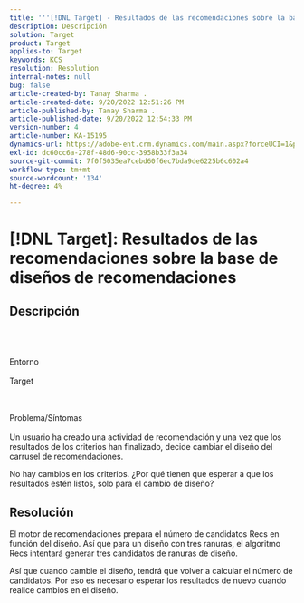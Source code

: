 ```yaml
---
title: '''[!DNL Target] - Resultados de las recomendaciones sobre la base de los diseños de recomendaciones'
description: Descripción
solution: Target
product: Target
applies-to: Target
keywords: KCS
resolution: Resolution
internal-notes: null
bug: false
article-created-by: Tanay Sharma .
article-created-date: 9/20/2022 12:51:26 PM
article-published-by: Tanay Sharma .
article-published-date: 9/20/2022 12:54:33 PM
version-number: 4
article-number: KA-15195
dynamics-url: https://adobe-ent.crm.dynamics.com/main.aspx?forceUCI=1&pagetype=entityrecord&etn=knowledgearticle&id=34eb26ea-e238-ed11-9db1-002248086735
exl-id: dc60cc6a-278f-48d6-90cc-3958b33f3a34
source-git-commit: 7f0f5035ea7cebd60f6ec7bda9de6225b6c602a4
workflow-type: tm+mt
source-wordcount: '134'
ht-degree: 4%

---
```


# [!DNL Target]: Resultados de las recomendaciones sobre la base de diseños de recomendaciones

## Descripción

<br><br><br>Entorno<br><br>
Target


<br><br>Problema/Síntomas<br><br>
Un usuario ha creado una actividad de recomendación y una vez que los resultados de los criterios han finalizado, decide cambiar el diseño del carrusel de recomendaciones.



No hay cambios en los criterios. ¿Por qué tienen que esperar a que los resultados estén listos, solo para el cambio de diseño?


## Resolución


El motor de recomendaciones prepara el número de candidatos Recs en función del diseño. Así que para un diseño con tres ranuras, el algoritmo Recs intentará generar tres candidatos de ranuras de diseño.

Así que cuando cambie el diseño, tendrá que volver a calcular el número de candidatos. Por eso es necesario esperar los resultados de nuevo cuando realice cambios en el diseño.
